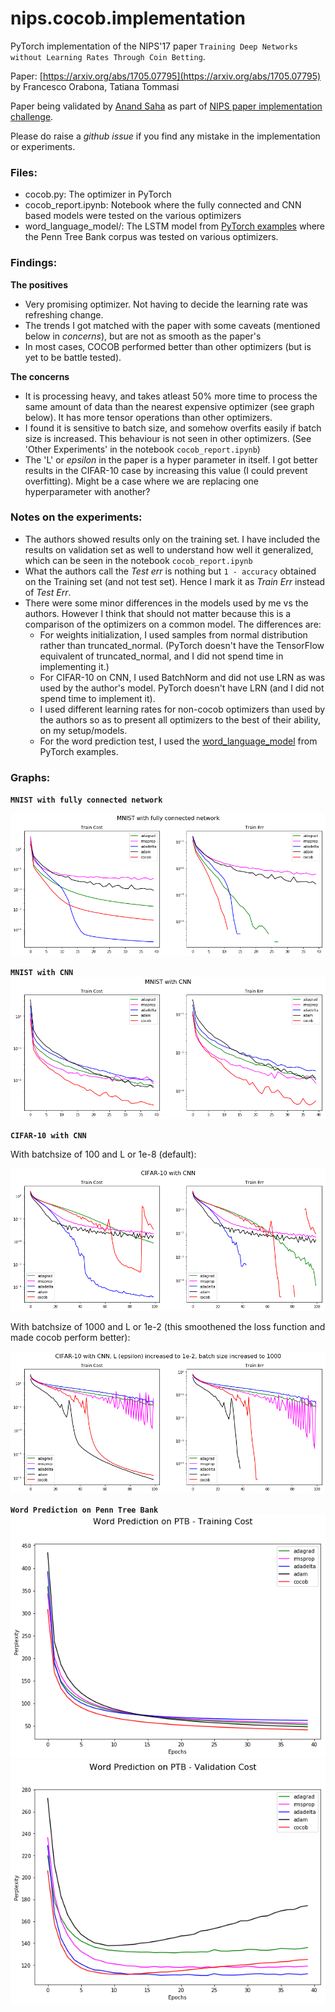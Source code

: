 # nips.cocob.implementation
PyTorch implementation of the NIPS'17 paper `Training Deep Networks without Learning Rates Through Coin Betting`.

Paper: [https://arxiv.org/abs/1705.07795](https://arxiv.org/abs/1705.07795) by Francesco Orabona, Tatiana Tommasi

Paper being validated by [Anand Saha](http://teleported.in/about/about/) as part of [NIPS paper implementation challenge](https://nurture.ai/nips-challenge/).

Please do raise a _github issue_ if you find any mistake in the implementation or experiments.

### Files:

* cocob.py: The optimizer in PyTorch
* cocob_report.ipynb: Notebook where the fully connected and CNN based models were tested on the various optimizers
* word_language_model/: The LSTM model from [PyTorch examples](https://github.com/pytorch/examples/tree/master/word_language_model) where the Penn Tree Bank corpus was tested on various optimizers. 

### Findings:

**The positives**

* Very promising optimizer. Not having to decide the learning rate was refreshing change.
* The trends I got matched with the paper with some caveats (mentioned below in _concerns_), but are not as smooth as the paper's
* In most cases, COCOB performed better than other optimizers (but is yet to be battle tested).

**The concerns**

* It is processing heavy, and takes atleast 50% more time to process the same amount of data than the nearest expensive optimizer (see graph below). It has more tensor operations than other optimizers.
* I found it is sensitive to batch size, and somehow overfits easily if batch size is increased. This behaviour is not seen in other optimizers. (See 'Other Experiments' in the notebook `cocob_report.ipynb`)
* The 'L' or _epsilon_ in the paper is a hyper parameter in itself. I got better results in the CIFAR-10 case by increasing this value (I could prevent overfitting). Might be a case where we are replacing one hyperparameter with another?


### Notes on the experiments:

* The authors showed results only on the training set. I have included the results on validation set as well to understand how well it generalized, which can be seen in the notebook `cocob_report.ipynb`
* What the authors call the _Test err_ is nothing but `1 - accuracy` obtained on the Training set (and not test set). Hence I mark it as _Train Err_ instead of _Test Err_.
* There were some minor differences in the models used by me vs the authors. However I think that should not matter because this is a comparison of the optimizers on a common model. The differences are:
    * For weights initialization, I used samples from normal distribution rather than truncated_normal. (PyTorch doesn't have the TensorFlow equivalent of truncated_normal, and I did not spend time in implementing it.)
    * For CIFAR-10 on CNN, I used BatchNorm and did not use LRN as was used by the author's model. PyTorch doesn't have LRN (and I did not spend time to implement it).
    * I used different learning rates for non-cocob optimizers than used by the authors so as to present all optimizers to the best of their ability, on my setup/models.
    * For the word prediction test, I used the [word_language_model](https://github.com/pytorch/examples/tree/master/word_language_model) from PyTorch examples.

### Graphs:

**`MNIST with fully connected network`**

![mnist_fc.png](images/mnist_fc.png)

**`MNIST with CNN`**
![mnist_cnn.png](images/mnist_cnn.png)


**`CIFAR-10 with CNN`**

With batchsize of 100 and L or 1e-8 (default):

![CIFAR10a](images/cifar1.png)

With batchsize of 1000 and L or 1e-2 (this smoothened the loss function and made cocob perform better):

![CIFAR10b](images/cifar2.png)

**`Word Prediction on Penn Tree Bank `**
![penn1](images/ptb1.png)
![penn2](images/ptb2.png)


